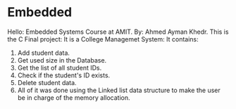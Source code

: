 # Embedded
Hello:
Embedded Systems Course at AMIT.
By:
Ahmed Ayman Khedr.
This is the C Final project:
It is a College Managemet System:
It contains:
1. Add student data.
2. Get used size in the Database.
3. Get the list of all student IDs.
4. Check if the student's ID exists.
5. Delete student data.
6. All of it was done using the Linked list data structure to make the user be in charge of the memory allocation.